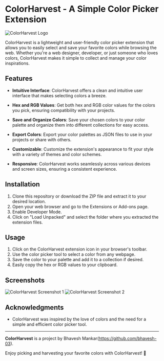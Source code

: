 # ColorHarvest - A Simple Color Picker Extension

![ColorHarvest Logo](https://ibb.co/JHzFthr)

ColorHarvest is a lightweight and user-friendly color picker extension that allows you to easily select and save your favorite colors while browsing the web. Whether you're a web designer, developer, or just someone who loves colors, ColorHarvest makes it simple to collect and manage your color inspirations.

## Features

- **Intuitive Interface**: ColorHarvest offers a clean and intuitive user interface that makes selecting colors a breeze.

- **Hex and RGB Values**: Get both hex and RGB color values for the colors you pick, ensuring compatibility with your projects.

- **Save and Organize Colors**: Save your chosen colors to your color palette and organize them into different collections for easy access.

- **Export Colors**: Export your color palettes as JSON files to use in your projects or share with others.

- **Customizable**: Customize the extension's appearance to fit your style with a variety of themes and color schemes.

- **Responsive**: ColorHarvest works seamlessly across various devices and screen sizes, ensuring a consistent experience.

## Installation

1. Clone this repository or download the ZIP file and extract it to your desired location.
2. Open your web browser and go to the Extensions or Add-ons page.
3. Enable Developer Mode.
4. Click on "Load Unpacked" and select the folder where you extracted the extension files.

## Usage

1. Click on the ColorHarvest extension icon in your browser's toolbar.
2. Use the color picker tool to select a color from any webpage.
3. Save the color to your palette and add it to a collection if desired.
4. Easily copy the hex or RGB values to your clipboard.

## Screenshots

![ColorHarvest Screenshot 1](https://example.com/screenshot-1.png)
![ColorHarvest Screenshot 2](https://example.com/screenshot-2.png)


## Acknowledgments

- ColorHarvest was inspired by the love of colors and the need for a simple and efficient color picker tool.

---

**ColorHarvest** is a project by Bhavesh Mankar(https://github.com/bhavesh-03).

Enjoy picking and harvesting your favorite colors with ColorHarvest! 🌈
